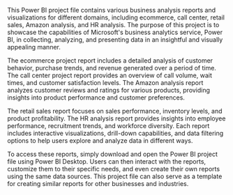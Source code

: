 This Power BI project file contains various business analysis reports and visualizations for different domains, including ecommerce, call center, retail sales, Amazon analysis, and HR analysis. The purpose of this project is to showcase the capabilities of Microsoft's business analytics service, Power BI, in collecting, analyzing, and presenting data in an insightful and visually appealing manner.

The ecommerce project report includes a detailed analysis of customer behavior, purchase trends, and revenue generated over a period of time. The call center project report provides an overview of call volume, wait times, and customer satisfaction levels. The Amazon analysis report analyzes customer reviews and ratings for various products, providing insights into product performance and customer preferences.

The retail sales report focuses on sales performance, inventory levels, and product profitability. The HR analysis report provides insights into employee performance, recruitment trends, and workforce diversity. Each report includes interactive visualizations, drill-down capabilities, and data filtering options to help users explore and analyze data in different ways.

To access these reports, simply download and open the Power BI project file using Power BI Desktop. Users can then interact with the reports, customize them to their specific needs, and even create their own reports using the same data sources. This project file can also serve as a template for creating similar reports for other businesses and industries.
